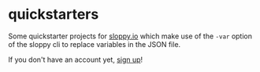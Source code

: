 # quickstarters
Some quickstarter projects for [sloppy.io](http://sloppy.io) which make use of the `-var` option of the sloppy cli to replace variables in the JSON file.

If you don't have an account yet, [sign up](http://sloppy.io)!

